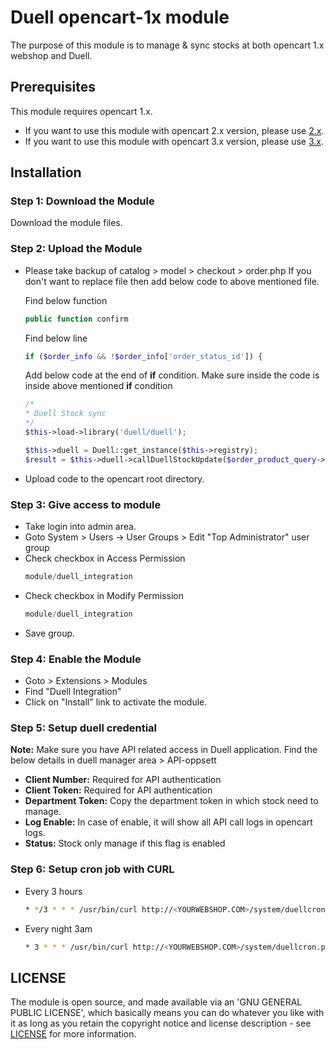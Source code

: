Duell opencart-1x module
=====================

The purpose of this module is to manage & sync stocks at both opencart 1.x webshop and Duell. 

Prerequisites
-------------

This module requires opencart 1.x.

* If you want to use this module with opencart 2.x version, please use [2.x](https://github.com/Kasseservice/opencart-2x).
* If you want to use this module with opencart 3.x version, please use [3.x](https://github.com/Kasseservice/opencart-3x).


Installation
------------

### Step 1: Download the Module

Download the module files.

### Step 2: Upload the Module

* Please take backup of catalog > model > checkout > order.php 
  If you don't want to replace file then add below code to above mentioned file.
  
  Find below function 
  ```php
  public function confirm
  ```
  
  Find below line 
  ```php
  if ($order_info && !$order_info['order_status_id']) {
  ```
  
  Add below code at the end of **if** condition. Make sure inside the code is inside above mentioned **if** condition
  ```php
  /*
  * Duell Stock sync
  */
  $this->load->library('duell/duell');

  $this->duell = Duell::get_instance($this->registry);
  $result = $this->duell->callDuellStockUpdate($order_product_query->rows);
  ```
  
* Upload code to the opencart root directory.


### Step 3: Give access to module

* Take login into admin area. 
* Goto System > Users -> User Groups > Edit "Top Administrator" user group
* Check checkbox in Access Permission
  ```php
  module/duell_integration
  ```
* Check checkbox in Modify Permission
  ```php
  module/duell_integration  
  ```
* Save group.

### Step 4: Enable the Module

* Goto > Extensions > Modules
* Find "Duell Integration" 
* Click on "Install" link to activate the module.

### Step 5: Setup duell credential

**Note:** Make sure you have API related access in Duell application. Find the below details in duell manager area > API-oppsett 

* **Client Number:** Required for API authentication
* **Client Token:** Required for API authentication
* **Department Token:** Copy the department token in which stock need to manage.
* **Log Enable:** In case of enable, it will show all API call logs in opencart logs.
* **Status:** Stock only manage if this flag is enabled

### Step 6: Setup cron job with CURL

* Every 3 hours

  ```bash
  * */3 * * * /usr/bin/curl http://<YOURWEBSHOP.COM>/system/duellcron.php >/dev/null 2>&1
  ```
* Every night 3am

  ```bash
  * 3 * * * /usr/bin/curl http://<YOURWEBSHOP.COM>/system/duellcron.php >/dev/null 2>&1
  ```
 
LICENSE
-------

The module is open source, and made available via an 'GNU GENERAL PUBLIC LICENSE', which basically means you can do whatever you like with it as long as you retain the copyright notice and license description - see [LICENSE](../master/LICENSE) for more information.

